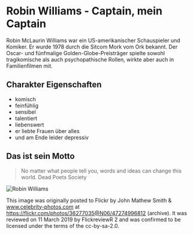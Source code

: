 # Robin Williams - Captain, mein Captain

Robin McLaurin Williams war ein US-amerikanischer Schauspieler und Komiker. Er wurde 1978 durch die Sitcom Mork vom Ork bekannt. Der Oscar- und fünfmalige Golden-Globe-Preisträger spielte sowohl tragikomische als auch psychopathische Rollen, wirkte aber auch in Familienfilmen mit. 

## Charakter Eigenschaften

* komisch 
* feinfühlig
* sensibel
* talentiert
* liebenswert 
* er liebte Frauen über alles
* und am Ende leider depressiv

## Das ist sein Motto

> No matter what people tell you, words and ideas can change this world. 
> Dead Poets Society

![Robin Williams](https://www.flickr.com/photos/kingkongphoto/47274996812/)

This image was originally posted to Flickr by John Mathew Smith & www.celebrity-photos.com at https://flickr.com/photos/36277035@N06/47274996812 (archive). It was reviewed on 11 March 2019 by FlickreviewR 2 and was confirmed to be licensed under the terms of the cc-by-sa-2.0. 